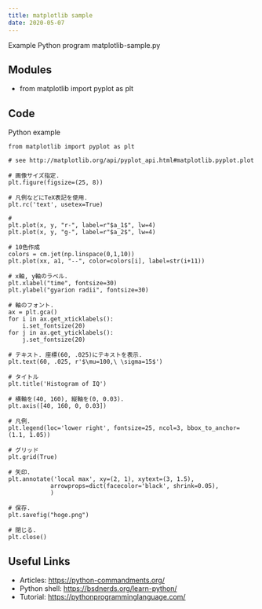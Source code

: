 ```yaml
---
title: matplotlib sample
date: 2020-05-07
---
```

Example Python program matplotlib-sample.py

## Modules

* from matplotlib import pyplot as plt

## Code

Python example

    from matplotlib import pyplot as plt
    
    # see http://matplotlib.org/api/pyplot_api.html#matplotlib.pyplot.plot
    
    # 画像サイズ指定. 
    plt.figure(figsize=(25, 8))
    
    # 凡例などにTeX表記を使用. 
    plt.rc('text', usetex=True)
    
    # 
    plt.plot(x, y, "r-", label=r"$a_1$", lw=4)
    plt.plot(x, y, "g-", label=r"$a_2$", lw=4)
    
    # 10色作成
    colors = cm.jet(np.linspace(0,1,10))
    plt.plot(xx, a1, "--", color=colors[i], label=str(i+11))
    
    # x軸, y軸のラベル. 
    plt.xlabel("time", fontsize=30)
    plt.ylabel("gyarion radii", fontsize=30)
    
    # 軸のフォント. 
    ax = plt.gca()
    for i in ax.get_xticklabels():
        i.set_fontsize(20)
    for j in ax.get_yticklabels():
        j.set_fontsize(20)
    
    # テキスト. 座標(60, .025)にテキストを表示.
    plt.text(60, .025, r'$\mu=100,\ \sigma=15$')
    
    # タイトル
    plt.title('Histogram of IQ')
    
    # 横軸を(40, 160), 縦軸を(0, 0.03). 
    plt.axis([40, 160, 0, 0.03])
    
    # 凡例.
    plt.legend(loc='lower right', fontsize=25, ncol=3, bbox_to_anchor=(1.1, 1.05))
    
    # グリッド
    plt.grid(True)
    
    # 矢印.
    plt.annotate('local max', xy=(2, 1), xytext=(3, 1.5),
                arrowprops=dict(facecolor='black', shrink=0.05),
                )
    
    # 保存.
    plt.savefig("hoge.png")
    
    # 閉じる. 
    plt.close()

## Useful Links

- Articles: https://python-commandments.org/
- Python shell: https://bsdnerds.org/learn-python/
- Tutorial: https://pythonprogramminglanguage.com/
